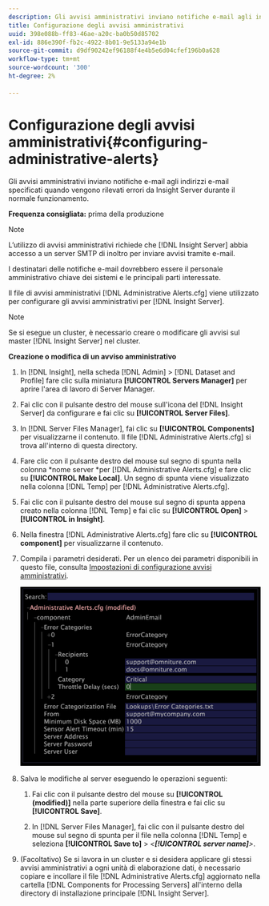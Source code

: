 ```yaml
---
description: Gli avvisi amministrativi inviano notifiche e-mail agli indirizzi e-mail specificati quando vengono rilevati errori da Insight Server durante il normale funzionamento.
title: Configurazione degli avvisi amministrativi
uuid: 398e088b-ff83-46ae-a20c-ba0b50d85702
exl-id: 886e390f-fb2c-4922-8b01-9e5133a94e1b
source-git-commit: d9df90242ef96188f4e4b5e6d04cfef196b0a628
workflow-type: tm+mt
source-wordcount: '300'
ht-degree: 2%

---
```


# Configurazione degli avvisi amministrativi{#configuring-administrative-alerts}

Gli avvisi amministrativi inviano notifiche e-mail agli indirizzi e-mail specificati quando vengono rilevati errori da Insight Server durante il normale funzionamento.

**Frequenza consigliata:** prima della produzione

>[!NOTE]
>
>L’utilizzo di avvisi amministrativi richiede che [!DNL Insight Server] abbia accesso a un server SMTP di inoltro per inviare avvisi tramite e-mail.

I destinatari delle notifiche e-mail dovrebbero essere il personale amministrativo chiave dei sistemi e le principali parti interessate.

Il file di avvisi amministrativi [!DNL Administrative Alerts.cfg] viene utilizzato per configurare gli avvisi amministrativi per [!DNL Insight Server].

>[!NOTE]
>
>Se si esegue un cluster, è necessario creare o modificare gli avvisi sul master [!DNL Insight Server] nel cluster.

**Creazione o modifica di un avviso amministrativo**

1. In [!DNL Insight], nella scheda [!DNL Admin] > [!DNL Dataset and Profile] fare clic sulla miniatura **[!UICONTROL Servers Manager]** per aprire l&#39;area di lavoro di Server Manager.
1. Fai clic con il pulsante destro del mouse sull&#39;icona del [!DNL Insight Server] da configurare e fai clic su **[!UICONTROL Server Files]**.
1. In [!DNL Server Files Manager], fai clic su **[!UICONTROL Components]** per visualizzarne il contenuto. Il file [!DNL Administrative Alerts.cfg] si trova all&#39;interno di questa directory.
1. Fare clic con il pulsante destro del mouse sul segno di spunta nella colonna *nome server *per [!DNL Administrative Alerts.cfg] e fare clic su **[!UICONTROL Make Local]**. Un segno di spunta viene visualizzato nella colonna [!DNL Temp] per [!DNL Administrative Alerts.cfg].
1. Fai clic con il pulsante destro del mouse sul segno di spunta appena creato nella colonna [!DNL Temp] e fai clic su **[!UICONTROL Open]** > **[!UICONTROL in Insight]**.
1. Nella finestra [!DNL Administrative Alerts.cfg] fare clic su **[!UICONTROL component]** per visualizzarne il contenuto.
1. Compila i parametri desiderati. Per un elenco dei parametri disponibili in questo file, consulta [Impostazioni di configurazione avvisi amministrativi](../../../home/c-inst-svr/c-cfg-stgs-ref/c-admin-alts-cfg-stgs.md#concept-14c3c3ed797f47c5900ec04cae2fc491).

   ![Informazioni sul passaggio](assets/cfg_adminalerts_examplevalues.png)

1. Salva le modifiche al server eseguendo le operazioni seguenti:

   1. Fai clic con il pulsante destro del mouse su **[!UICONTROL (modified)]** nella parte superiore della finestra e fai clic su **[!UICONTROL Save]**.

   1. In [!DNL Server Files Manager], fai clic con il pulsante destro del mouse sul segno di spunta per il file nella colonna [!DNL Temp] e seleziona **[!UICONTROL Save to]** > *&lt;**[!UICONTROL server name]**>*.

1. (Facoltativo) Se si lavora in un cluster e si desidera applicare gli stessi avvisi amministrativi a ogni unità di elaborazione dati, è necessario copiare e incollare il file [!DNL Administrative Alerts.cfg] aggiornato nella cartella [!DNL Components for Processing Servers] all&#39;interno della directory di installazione principale [!DNL Insight Server].

